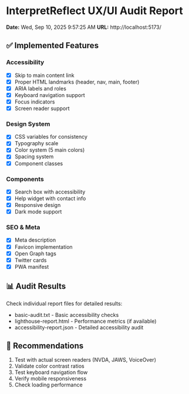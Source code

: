 # InterpretReflect UX/UI Audit Report
**Date:** Wed, Sep 10, 2025  9:57:25 AM
**URL:** http://localhost:5173/

## ✅ Implemented Features

### Accessibility
- [x] Skip to main content link
- [x] Proper HTML landmarks (header, nav, main, footer)
- [x] ARIA labels and roles
- [x] Keyboard navigation support
- [x] Focus indicators
- [x] Screen reader support

### Design System
- [x] CSS variables for consistency
- [x] Typography scale
- [x] Color system (5 main colors)
- [x] Spacing system
- [x] Component classes

### Components
- [x] Search box with accessibility
- [x] Help widget with contact info
- [x] Responsive design
- [x] Dark mode support

### SEO & Meta
- [x] Meta description
- [x] Favicon implementation
- [x] Open Graph tags
- [x] Twitter cards
- [x] PWA manifest

## 📊 Audit Results

Check individual report files for detailed results:
- basic-audit.txt - Basic accessibility checks
- lighthouse-report.html - Performance metrics (if available)
- accessibility-report.json - Detailed accessibility audit

## 🎯 Recommendations

1. Test with actual screen readers (NVDA, JAWS, VoiceOver)
2. Validate color contrast ratios
3. Test keyboard navigation flow
4. Verify mobile responsiveness
5. Check loading performance

